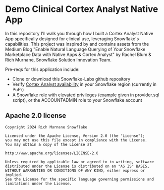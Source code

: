 # Demo Clinical Cortex Analyst Native App 
In this repository I'll walk you through how I built a Cortex Analyst Native App specifically designed for clinical use, leveraging Snowflake's capabilities. This project was inspired by and contains assets from the Medium Blog "Enable Natural Language Querying of Your Snowflake Marketplace Data with Native Apps & Cortex Analyst" by Rachel Blum & Rich Murnane, Snowflake Solution Innovation Team.

Pre-reqs for this application include:
- Clone or download this Snowflake-Labs github repository
- Verify [Cortex Analyst availability](https://docs.snowflake.com/en/user-guide/snowflake-cortex/cortex-analyst#region-availability) in your Snowflake region (currently in PuPr)
- A Snowflake role with elevated privileges (example given in provider.sql script), or the ACCOUNTADMIN role to your Snowflake account


## Apache 2.0 license
```
Copyright 2024 Rich Murnane Snowflake

Licensed under the Apache License, Version 2.0 (the "License");
you may not use this file except in compliance with the License.
You may obtain a copy of the License at

http://www.apache.org/licenses/LICENSE-2.0

Unless required by applicable law or agreed to in writing, software
distributed under the License is distributed on an "AS IS" BASIS,
WITHOUT WARRANTIES OR CONDITIONS OF ANY KIND, either express or implied.
See the License for the specific language governing permissions and
limitations under the License.
